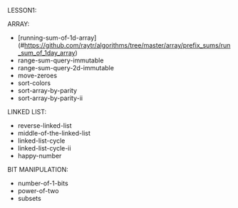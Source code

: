 LESSON1:

ARRAY:
 - [running-sum-of-1d-array] (#https://github.com/raytr/algorithms/tree/master/array/prefix_sums/run_sum_of_1day_array)
 - range-sum-query-immutable 
 - range-sum-query-2d-immutable
 - move-zeroes
 - sort-colors
 - sort-array-by-parity
 - sort-array-by-parity-ii

LINKED LIST:
 - reverse-linked-list
 - middle-of-the-linked-list
 - linked-list-cycle
 - linked-list-cycle-ii
 - happy-number

BIT MANIPULATION:
 - number-of-1-bits
 - power-of-two
 - subsets